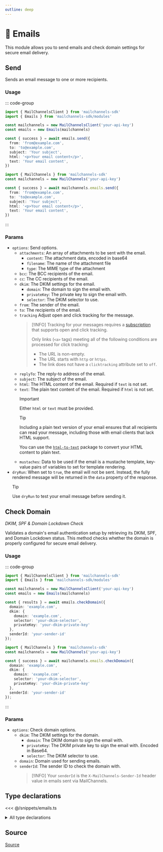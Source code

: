 ```yaml
---
outline: deep
---
```


# 📧 Emails <Badge type="tip" text="module" /> <Badge type="tip" text="Email API" />

<!-- #region description -->
This module allows you to send emails and check domain settings for secure email delivery.
<!-- #endregion description -->

## Send <Badge type="info" text="method" />

Sends an email message to one or more recipients.

### Usage

::: code-group
```ts [modular.ts]
import { MailChannelsClient } from 'mailchannels-sdk'
import { Emails } from 'mailchannels-sdk/modules'

const mailchannels = new MailChannelsClient('your-api-key')
const emails = new Emails(mailchannels)

const { success } = await emails.send({
  from: 'from@example.com',
  to: 'to@example.com',
  subject: 'Your subject',
  html: '<p>Your email content</p>',
  text: 'Your email content',
})
```

```ts [full.ts]
import { MailChannels } from 'mailchannels-sdk'
const mailchannels = new MailChannels('your-api-key')

const { success } = await mailchannels.emails.send({
  from: 'from@example.com',
  to: 'to@example.com',
  subject: 'Your subject',
  html: '<p>Your email content</p>',
  text: 'Your email content',
})
```
:::

### Params

- `options`: Send options.
  - `attachments`: An array of attachments to be sent with the email.
    - `content`: The attachment data, encoded in base64
    - `filename`: The name of the attachment file
    - `type`: The MIME type of the attachment
  - `bcc`: The BCC recipients of the email.
  - `cc`: The CC recipients of the email.
  - `dkim`: The DKIM settings for the email.
    - `domain`: The domain to sign the email with.
    - `privateKey`: The private key to sign the email with.
    - `selector`: The DKIM selector to use.
  - `from`: The sender of the email.
  - `to`: The recipients of the email.
  - `tracking` Adjust open and click tracking for the message.
    > [!INFO]
    > Tracking for your messages requires a [subscription](https://www.mailchannels.com/pricing/#for_devs) that supports open and click tracking.
    >
    > Only links (`<a>` tags) meeting all of the following conditions are processed for click tracking:
    > - The URL is non-empty.
    > - The URL starts with `http` or `https`.
    > - The link does not have a `clicktracking` attribute set to `off`.
  - `replyTo`: The reply-to address of the email.
  - `subject`: The subject of the email.
  - `html`: The HTML content of the email. Required if `text` is not set.
  - `text`: The plain text content of the email. Required if `html` is not set.
    > [!IMPORTANT]
    > Either `html` or `text` must be provided.
    <!---->
    > [!TIP]
    > Including a plain text version of your email ensures that all recipients can read your message, including those with email clients that lack HTML support.
    >
    > You can use the [`html-to-text`](https://www.npmjs.com/package/html-to-text) package to convert your HTML content to plain text.
  - `mustaches`: Data to be used if the email is a mustache template, key-value pairs of variables to set for template rendering.
- `dryRun`: When set to `true`, the email will not be sent. Instead, the fully rendered message will be returned in the `data` property of the response.
  > [!TIP]
  > Use `dryRun` to test your email message before sending it.

## Check Domain <Badge type="info" text="method" />

*DKIM, SPF & Domain Lockdown Check*

Validates a domain's email authentication setup by retrieving its DKIM, SPF, and Domain Lockdown status. This method checks whether the domain is properly configured for secure email delivery.

### Usage

::: code-group
```ts [modular.ts]
import { MailChannelsClient } from 'mailchannels-sdk'
import { Emails } from 'mailchannels-sdk/modules'

const mailchannels = new MailChannelsClient('your-api-key')
const emails = new Emails(mailchannels)

const { results } = await emails.checkDomain({
  domain: 'example.com',
  dkim: {
    domain: 'example.com',
    selector: 'your-dkim-selector',
    privateKey: 'your-dkim-private-key'
  },
  senderId: 'your-sender-id'
});
```

```ts [full.ts]
import { MailChannels } from 'mailchannels-sdk'
const mailchannels = new MailChannels('your-api-key')

const { success } = await mailchannels.emails.checkDomain({
  domain: 'example.com',
  dkim: {
    domain: 'example.com',
    selector: 'your-dkim-selector',
    privateKey: 'your-dkim-private-key'
  },
  senderId: 'your-sender-id'
});
```
:::

### Params

- `options`: Check domain options.
  - `dkim`: The DKIM settings for the domain.
    - `domain`: The DKIM domain to sign the email with.
    - `privateKey`: The DKIM private key to sign the email with. Encoded in Base64.
    - `selector`: The DKIM selector to use.
  - `domain`: Domain used for sending emails.
  - `senderId`: The sender ID to check the domain with.
    > [!INFO]
    > Your `senderId` is the `X-MailChannels-Sender-Id` header value in emails sent via MailChannels.

## Type declarations

<<< @/snippets/emails.ts

<details>
  <summary>All type declarations</summary>

  **Send type declarations**

  <<< @/snippets/emails-send-options.ts
  <<< @/snippets/emails-send-options-base.ts
  <<< @/snippets/emails-send-attachment.ts
  <<< @/snippets/emails-send-recipient.ts
  <<< @/snippets/emails-send-tracking.ts
  <<< @/snippets/emails-send-response.ts

  **Check Domain type declarations**

  <<< @/snippets/emails-check-domain-options.ts
  <<< @/snippets/emails-check-domain-response.ts
  <<< @/snippets/emails-check-domain-verdict.ts
  <<< @/snippets/emails-check-domain-dkim.ts
</details>

## Source

[Source](https://github.com/Yizack/mailchannels/tree/main/src/modules/emails.ts)
